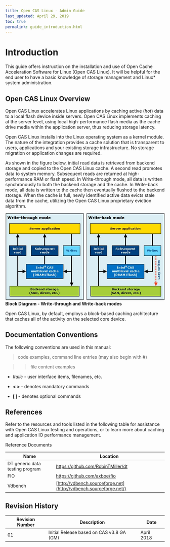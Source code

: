 ```yaml
---
title: Open CAS Linux - Admin Guide
last_updated: April 29, 2019
toc: true
permalink: guide_introduction.html
---
```


Introduction
============

This guide offers instruction on the installation and use of Open Cache
Acceleration Software for Linux (Open CAS Linux). It will be helpful for the end user to have
a basic knowledge of storage management and Linux\* system administration.

Open CAS Linux Overview
-------------------

Open CAS Linux accelerates Linux applications by caching active (*hot*) data to a
local flash device inside servers. Open CAS Linux implements caching at the server
level, using local high-performance flash media as the cache drive media within
the application server, thus reducing storage latency.

Open CAS Linux installs into the Linux operating system as a kernel module. The
nature of the integration provides a cache solution that is transparent to
users, applications and your existing storage infrastructure. No storage
migration or application changes are required.

As shown in the figure below, initial read data is retrieved from backend storage and
copied to the Open CAS Linux cache. A second read promotes data to system memory.
Subsequent reads are returned at high-performance RAM or flash speed. In
Write-through mode, all data is written synchronously to both the backend
storage and the cache. In Write-back mode, all data is written to the cache then
eventually flushed to the backend storage. When the cache is full, newly
identified active data evicts stale data from the cache, utilizing the Open CAS Linux
proprietary eviction algorithm.


![alt text](images/guide_figure1.jpg "Figure 1")
**Block Diagram - Write-through and Write-back modes**  

Open CAS Linux, by default, employs a block-based caching architecture that caches
all of the activity on the selected core device.

Documentation Conventions
-------------------------

The following conventions are used in this manual:

>  code examples, command line entries (may also begin with #)

>> file content examples

-   *Italic* - user interface items, filenames, etc.

-   **\< \> -** denotes mandatory commands

-   **[ ] -** denotes optional commands

References
----------

Refer to the resources and tools listed in the following table for assistance
with Open CAS Linux testing and operations, or to learn more about caching and
application IO performance management.

Reference Documents

| **Name**                        | **Location**                                                      |
|---------------------------------|-------------------------------------------------------------------|
| DT generic data testing program | <https://github.com/RobinTMiller/dt>                    |
| FIO                             | <https://github.com/axboe/fio>                                    |
| Vdbench                         | [http://vdbench.sourceforge.net](http://vdbench.sourceforge.net/) |

Revision History
----------------

| **Revision Number** | **Description**                                                | **Date**       |
|---------------------|----------------------------------------------------------------|----------------|
| 01                  | Initial Release based on CAS v3.8 GA (GM)                      | April 2018     |
